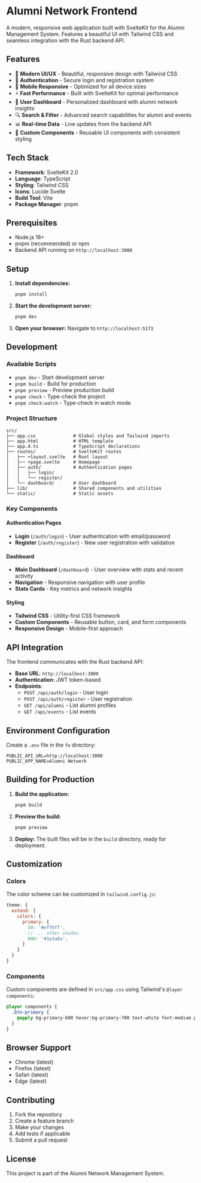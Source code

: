 # Alumni Network Frontend

A modern, responsive web application built with SvelteKit for the Alumni Management System. Features a beautiful UI with Tailwind CSS and seamless integration with the Rust backend API.

## Features

- 🎨 **Modern UI/UX** - Beautiful, responsive design with Tailwind CSS
- 🔐 **Authentication** - Secure login and registration system
- 📱 **Mobile Responsive** - Optimized for all device sizes
- ⚡ **Fast Performance** - Built with SvelteKit for optimal performance
- 🎯 **User Dashboard** - Personalized dashboard with alumni network insights
- 🔍 **Search & Filter** - Advanced search capabilities for alumni and events
- 📊 **Real-time Data** - Live updates from the backend API
- 🎨 **Custom Components** - Reusable UI components with consistent styling

## Tech Stack

- **Framework**: SvelteKit 2.0
- **Language**: TypeScript
- **Styling**: Tailwind CSS
- **Icons**: Lucide Svelte
- **Build Tool**: Vite
- **Package Manager**: pnpm

## Prerequisites

- Node.js 18+ 
- pnpm (recommended) or npm
- Backend API running on `http://localhost:3000`

## Setup

1. **Install dependencies:**
   ```bash
   pnpm install
   ```

2. **Start the development server:**
   ```bash
   pnpm dev
   ```

3. **Open your browser:**
   Navigate to `http://localhost:5173`

## Development

### Available Scripts

- `pnpm dev` - Start development server
- `pnpm build` - Build for production
- `pnpm preview` - Preview production build
- `pnpm check` - Type-check the project
- `pnpm check:watch` - Type-check in watch mode

### Project Structure

```
src/
├── app.css              # Global styles and Tailwind imports
├── app.html             # HTML template
├── app.d.ts             # TypeScript declarations
├── routes/              # SvelteKit routes
│   ├── +layout.svelte   # Root layout
│   ├── +page.svelte     # Homepage
│   ├── auth/            # Authentication pages
│   │   ├── login/
│   │   └── register/
│   └── dashboard/       # User dashboard
├── lib/                 # Shared components and utilities
└── static/              # Static assets
```

### Key Components

#### Authentication Pages
- **Login** (`/auth/login`) - User authentication with email/password
- **Register** (`/auth/register`) - New user registration with validation

#### Dashboard
- **Main Dashboard** (`/dashboard`) - User overview with stats and recent activity
- **Navigation** - Responsive navigation with user profile
- **Stats Cards** - Key metrics and network insights

#### Styling
- **Tailwind CSS** - Utility-first CSS framework
- **Custom Components** - Reusable button, card, and form components
- **Responsive Design** - Mobile-first approach

## API Integration

The frontend communicates with the Rust backend API:

- **Base URL**: `http://localhost:3000`
- **Authentication**: JWT token-based
- **Endpoints**:
  - `POST /api/auth/login` - User login
  - `POST /api/auth/register` - User registration
  - `GET /api/alumni` - List alumni profiles
  - `GET /api/events` - List events

## Environment Configuration

Create a `.env` file in the `fe` directory:

```env
PUBLIC_API_URL=http://localhost:3000
PUBLIC_APP_NAME=Alumni Network
```

## Building for Production

1. **Build the application:**
   ```bash
   pnpm build
   ```

2. **Preview the build:**
   ```bash
   pnpm preview
   ```

3. **Deploy:**
   The built files will be in the `build` directory, ready for deployment.

## Customization

### Colors
The color scheme can be customized in `tailwind.config.js`:

```javascript
theme: {
  extend: {
    colors: {
      primary: {
        50: '#eff6ff',
        // ... other shades
        900: '#1e3a8a',
      }
    }
  }
}
```

### Components
Custom components are defined in `src/app.css` using Tailwind's `@layer components`:

```css
@layer components {
  .btn-primary {
    @apply bg-primary-600 hover:bg-primary-700 text-white font-medium py-2 px-4 rounded-lg;
  }
}
```

## Browser Support

- Chrome (latest)
- Firefox (latest)
- Safari (latest)
- Edge (latest)

## Contributing

1. Fork the repository
2. Create a feature branch
3. Make your changes
4. Add tests if applicable
5. Submit a pull request

## License

This project is part of the Alumni Network Management System.
